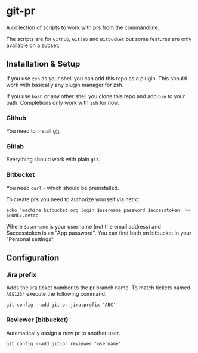 # git-pr

A collection of scripts to work with prs from the commandline.

The scripts are for `Github`, `Gitlab` and `Bitbucket` but some features are
only available on a subset.

## Installation & Setup

If you use `zsh` as your shell you can add this repo as a plugin. This should
work with basically any plugin manager for zsh.

If you use `bash` or any other shell you clone this repo and add `bin` to your
path. Completions only work with `zsh` for now.

### Github

You need to install [gh](https://github.com/cli/cli).

### Gitlab

Everything should work with plain `git`.

### Bitbucket

You need `curl` - which should be preinstalled.

To create prs you need to authorize yourself via netrc:

``` shell
echo 'machine bitbucket.org login $username password $accesstoken' >> $HOME/.netrc
```

Where `$username` is your username (not the email address) and $accesstoken is
an "App password". You can find both on bitbucket in your "Personal settings".

## Configuration

### Jira prefix

Adds the jira ticket number to the pr branch name. To match tickets named
`ABS1234` execute the following command.

``` shell
git config --add git-pr.jira.prefix 'ABC'
```

### Reviewer (bitbucket)

Automatically assign a new pr to another user.

``` shell
git config --add git-pr.reviewer 'username'
```
